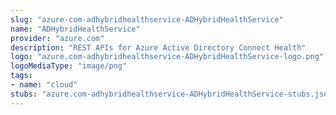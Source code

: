 ```yaml
---
slug: "azure-com-adhybridhealthservice-ADHybridHealthService"
name: "ADHybridHealthService"
provider: "azure.com"
description: "REST APIs for Azure Active Directory Connect Health"
logo: "azure.com-adhybridhealthservice-ADHybridHealthService-logo.png"
logoMediaType: "image/png"
tags:
- name: "cloud"
stubs: "azure.com-adhybridhealthservice-ADHybridHealthService-stubs.json"
---
```


